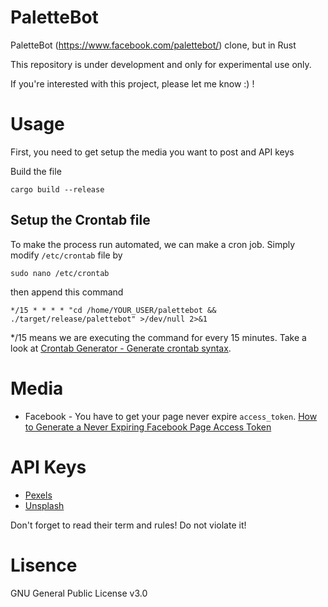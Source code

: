 # PaletteBot

PaletteBot (https://www.facebook.com/palettebot/) clone, but in Rust

This repository is under development and only for experimental use only.

If you're interested with this project, please let me know :) !

# Usage

First, you need to get setup the media you want to post and API keys

Build the file

```
cargo build --release
```

## Setup the Crontab file

To make the process run automated, we can make a cron job. Simply modify `/etc/crontab` file by

```
sudo nano /etc/crontab
```

then append this command

```
*/15 * * * * "cd /home/YOUR_USER/palettebot && ./target/release/palettebot" >/dev/null 2>&1
```

\*/15 means we are executing the command for every 15 minutes. Take a look at [Crontab Generator - Generate crontab syntax](https://crontab-generator.org).

# Media

- Facebook - You have to get your page never expire `access_token`. [How to Generate a Never Expiring Facebook Page Access Token](https://medium.com/@yasithlokuge/how-to-generate-a-never-expiring-facebook-page-access-token-24ac5c1a95f1)

# API Keys

- [Pexels](https://www.pexels.com/api/new/)
- [Unsplash](https://unsplash.com/oauth/applications)

Don't forget to read their term and rules! Do not violate it!

# Lisence

GNU General Public License v3.0
